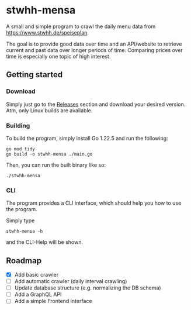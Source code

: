 # stwhh-mensa

A small and simple program to crawl the daily menu data from https://www.stwhh.de/speiseplan.

The goal is to provide good data over time and an API/website to retrieve current and past data over longer periods of time. Comparing prices over time is especially one topic of high interest.

## Getting started

### Download

Simply just go to the [Releases](https://www.stwhh.de/speiseplan?t=today) section and download your desired version. Atm, only Linux builds are available.

### Building

To build the program, simply install Go 1.22.5 and run the following:

```shell
go mod tidy
go build -o stwhh-mensa ./main.go
```

Then, you can run the built binary like so:

```shell
./stwhh-mensa
```

### CLI

The program provides a CLI interface, which should help you how to use the program.

Simply type

```shell
stwhh-mensa -h
```

and the CLI-Help will be shown.


## Roadmap

- [x] Add basic crawler
- [ ] Add automatic crawler (daily interval crawling)
- [ ] Update database structure (e.g. normalizing the DB schema)
- [ ] Add a GraphQL API
- [ ] Add a simple Frontend interface
